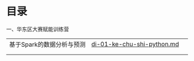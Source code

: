 # 目录

一、华东区大赛赋能训练营

|                 |                                                                                                             |   |
| --------------- | ----------------------------------------------------------------------------------------------------------- | - |
| 基于Spark的数据分析与预测 | [di-01-ke-chu-shi-python.md](hua-dong-qu-da-sai-fu-neng-xun-lian-ying/di-01-ke-chu-shi-python.md "mention") |   |
|                 |                                                                                                             |   |
|                 |                                                                                                             |   |
